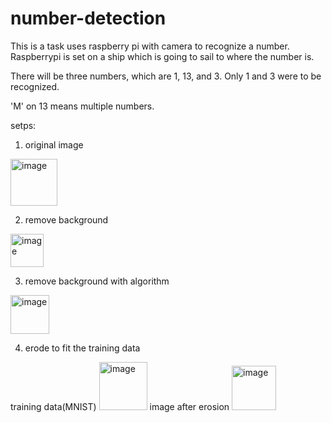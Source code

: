 # number-detection
This is a task uses raspberry pi with camera to recognize a number. Raspberrypi is set on a ship which is going to sail to where the number is.

There will be three numbers, which are 1, 13, and 3. Only 1 and 3 were to be recognized. 

'M' on 13 means multiple numbers.

setps:
1. original image
<img width="75" alt="image" src="https://user-images.githubusercontent.com/57026482/160864538-3484d75f-2096-43cb-a0db-bb008bdd0b6a.png">

2. remove background
<img width="53" alt="image" src="https://user-images.githubusercontent.com/57026482/160864606-4dfacbc1-21f8-4616-be5c-b1df8035dd77.png">

3. remove background with algorithm
<img width="62" alt="image" src="https://user-images.githubusercontent.com/57026482/160864967-926ccf5b-b689-4ad2-98ca-5e898041ccd1.png">

4. erode to fit the training data

training data(MNIST)
<img width="77" alt="image" src="https://user-images.githubusercontent.com/57026482/160865129-1b636fef-1ac2-48f3-b18a-f9f03caf63ee.png">
image after erosion
<img width="71" alt="image" src="https://user-images.githubusercontent.com/57026482/160865138-c9655a77-6cd5-440e-a1e5-3ca3f2fbcf51.png">
